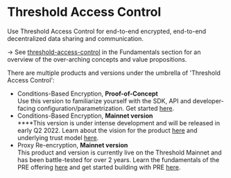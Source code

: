 # Threshold Access Control

Use Threshold Access Control for end-to-end encrypted, end-to-end decentralized data sharing and communication.&#x20;

\-> See [threshold-access-control](../../fundamentals/threshold-access-control/ "mention") in the Fundamentals section for an overview of the over-arching concepts and value propositions.&#x20;

There are multiple products and versions under the umbrella of 'Threshold Access Control':

* Conditions-Based Encryption, **Proof-of-Concept** \
  Use this version to familiarize yourself with the SDK, API and developer-facing configuration/parametrization. Get started [here](get-started-with-tac.md).
* Conditions-Based Encryption, **Mainnet version** \
  ****This version is under intense development and will be released in early Q2 2022. Learn about the vision for the product [here](../../fundamentals/threshold-access-control/conditions-based-decryption-cbd.md) and underlying trust model [here](trust-assumptions/cbd-mainnet-version.md).
* Proxy Re-encryption, **Mainnet version**\
  This product and version is currently live on the Threshold Mainnet and has been battle-tested for over 2 years. Learn the fundamentals of the PRE offering [here](../../fundamentals/threshold-access-control/proxy-re-encryption-pre.md) and get started building with PRE [here](proxy-re-encryption.md).&#x20;

